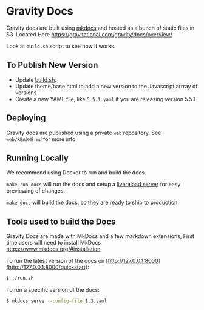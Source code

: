# Gravity Docs

Gravity docs are built using [mkdocs](http://www.mkdocs.org/) and hosted
as a bunch of static files in S3. Located Here https://gravitational.com/gravity/docs/overview/ 

Look at `build.sh` script to see how it works.

## To Publish New Version

* Update [build.sh](build.sh).
* Update theme/base.html to add a new version to the Javascript arrray of versions
* Create a new YAML file, like `5.5.1.yaml` if you are releasing version 5.5.1

## Deploying

Gravity docs are published using a private `web` repository.
See `web/README.md` for more info.

## Running Locally

We recommend using Docker to run and build the docs. 

`make run-docs` will run the docs and setup a [livereload server](https://chrome.google.com/webstore/detail/livereload/jnihajbhpnppcggbcgedagnkighmdlei?hl=en) for easy previewing of changes.  

`make docs` will build the docs, so they are ready to ship to production. 


## Tools used to build the Docs

Gravity Docs are made with MkDocs and a few markdown extensions, First time users will need to install MkDocs https://www.mkdocs.org/#installation. 

To run the latest version of the docs on [http://127.0.0.1:8000](http://127.0.0.1:8000/quickstart):

```bash
$ ./run.sh
```

To run a specific version of the docs:

```bash
$ mkdocs serve --config-file 1.3.yaml
```